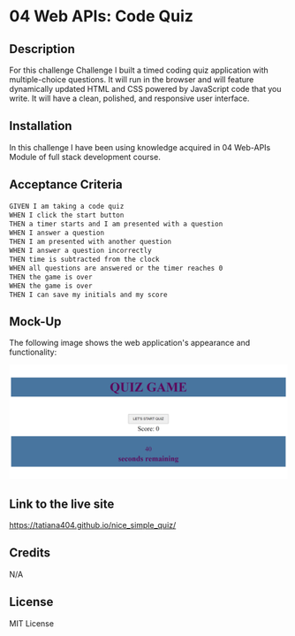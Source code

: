 
# 04 Web APIs: Code Quiz

## Description

For this challenge Challenge I built a timed coding quiz application with multiple-choice questions. It will run in the browser and will feature dynamically updated HTML and CSS powered by JavaScript code that you write. It will have a clean, polished, and responsive user interface. 


## Installation
In this challenge I have been using knowledge acquired in 04 Web-APIs Module of full stack development course.


## Acceptance Criteria

```
GIVEN I am taking a code quiz
WHEN I click the start button
THEN a timer starts and I am presented with a question
WHEN I answer a question
THEN I am presented with another question
WHEN I answer a question incorrectly
THEN time is subtracted from the clock
WHEN all questions are answered or the timer reaches 0
THEN the game is over
WHEN the game is over
THEN I can save my initials and my score

```

## Mock-Up

The following image shows the web application's appearance and functionality:

![A user clicks through an interactive coding quiz, then enters initials to save the high score before resetting and starting over.](./quiz.png)

## Link to the live site

https://tatiana404.github.io/nice_simple_quiz/

## Credits

N/A

## License

MIT License